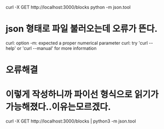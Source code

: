 curl -X GET http://localhost:3000/blocks python -m json.tool
# json 형태로 파일 불러오는데 오류가 뜬다.
curl: option -m: expected a proper numerical parameter
curl: try 'curl --help' or 'curl --manual' for more information

# 오류해결 #
# 이렇게 작성하니까 파이선 형식으로 읽기가 가능해졌다..이유는모르겠다. #
curl -X GET http://localhost:3000/blocks | python3 -m json.tool